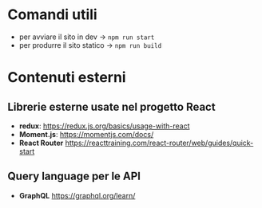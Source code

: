 # Comandi utili
* per avviare il sito in dev -> `npm run start`
* per produrre il sito statico -> `npm run build`

# Contenuti esterni
## Librerie esterne usate nel progetto React 
* **redux**: https://redux.js.org/basics/usage-with-react
* **Moment.js**: https://momentjs.com/docs/
* **React Router** https://reacttraining.com/react-router/web/guides/quick-start

## Query language per le API
* **GraphQL** https://graphql.org/learn/ 